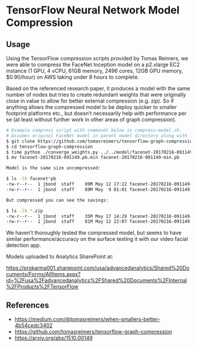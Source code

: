 # TensorFlow Neural Network Model Compression

## Usage

Using the TensorFlow compression scripts provided by Tomas Reimers, we were able to compress the FaceNet Inception model on a p2.xlarge EC2 instance (1 GPU, 4 vCPU, 61GB memory, 2496 cores, 12GB GPU memory, $0.90/hour) on AWS taking under 8 hours to complete.

Based on the referenced research paper, it produces a model with the same number of nodes but tries to create redundant weights that were originally close in value to allow for better external compression (e.g. zip).  So if anything allows the compressed model to be deploy quicker to smaller footprint platforms etc., but doesn’t necessarily help with performance per se (at least without further work in other areas of graph compression).

```bash
# Example compress script with commands below in compress-model.sh.
# Assumes original FaceNet model in parent model directory along with TensorFlow installed.
$ git clone https://github.com/tomasreimers/tensorflow-graph-compression.git
$ cd tensorflow-graph-compression
$ time python ./converge_weights.py ../../model/facenet-20170216-091149.pb
$ mv facenet-20170216-091149.pb.min facenet-20170216-091149-min.pb

Model is the same size uncompressed:

$ ls -lh facenet*pb
-rw-r--r--  1 jbond  staff    89M May 12 17:22 facenet-20170216-091149-min.pb
-rw-r--r--  1 jbond  staff    89M May  9 01:01 facenet-20170216-091149.pb

But compressed you can see the savings:

$ ls -lh *.zip
-rw-r--r--  1 jbond  staff    35M May 17 14:29 facenet-20170216-091149-min.zip
-rw-r--r--  1 jbond  staff    81M May 12 22:07 facenet-20170216-091149.zip
```

We haven’t thoroughly tested the compressed model, but seems to have similar performance/accuracy on the surface testing it with our video facial detection app.

Models uploaded to Analytics SharePoint at:

https://prokarma001.sharepoint.com/usa/advancedanalytics/Shared%20Documents/Forms/AllItems.aspx?id=%2Fusa%2Fadvancedanalytics%2FShared%20Documents%2FInternal%2FProducts%2FTensorFlow


## References

- https://medium.com/@tomasreimers/when-smallers-better-4b54cedc3402
- https://github.com/tomasreimers/tensorflow-graph-compression
- https://arxiv.org/abs/1510.00149
